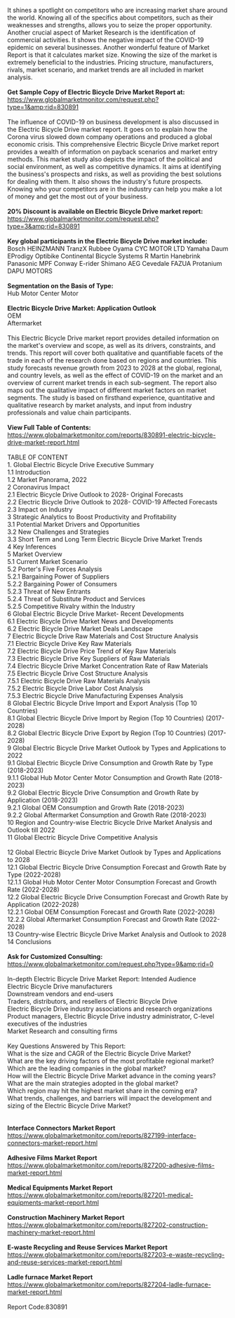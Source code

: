 It shines a spotlight on competitors who are increasing market share around the world. Knowing all of the specifics about competitors, such as their weaknesses and strengths, allows you to seize the proper opportunity. Another crucial aspect of Market Research is the identification of commercial activities. It shows the negative impact of the COVID-19 epidemic on several businesses. Another wonderful feature of Market Report is that it calculates market size. Knowing the size of the market is extremely beneficial to the industries. Pricing structure, manufacturers, rivals, market scenario, and market trends are all included in market analysis.<br /><br /><strong>Get Sample Copy of Electric Bicycle Drive Market Report at:</strong><br /><a href="https://www.globalmarketmonitor.com/request.php?type=1&amp;rid=830891">https://www.globalmarketmonitor.com/request.php?type=1&amp;rid=830891</a><br /><br />The influence of COVID-19 on business development is also discussed in the Electric Bicycle Drive market report. It goes on to explain how the Corona virus slowed down company operations and produced a global economic crisis. This comprehensive Electric Bicycle Drive market report provides a wealth of information on payback scenarios and market entry methods. This market study also depicts the impact of the political and social environment, as well as competitive dynamics. It aims at identifying the business's prospects and risks, as well as providing the best solutions for dealing with them. It also shows the industry's future prospects. Knowing who your competitors are in the industry can help you make a lot of money and get the most out of your business.<br /><br /><strong>20% Discount is available on Electric Bicycle Drive market report:</strong><br /><a href="https://www.globalmarketmonitor.com/request.php?type=3&amp;rid=830891">https://www.globalmarketmonitor.com/request.php?type=3&amp;rid=830891</a><br /><br /><strong>Key global participants in the Electric Bicycle Drive market include:</strong><br /> Bosch  HEINZMANN  TranzX  Rubbee  Oyama  CYC MOTOR LTD  Yamaha  Daum  EProdigy  Optibike  Continental Bicycle Systems  R Martin  Hanebrink  Panasonic  MPF  Conway E-rider  Shimano  AEG  Cevedale  FAZUA  Protanium  DAPU MOTORS <br /><br /><strong>Segmentation on the Basis of Type:</strong><br />Hub Motor  Center Motor <br /><br /><strong>Electric Bicycle Drive Market: Application Outlook</strong><br />OEM <br />Aftermarket <br /><br />This Electric Bicycle Drive market report provides detailed information on the market's overview and scope, as well as its drivers, constraints, and trends. This report will cover both qualitative and quantifiable facets of the trade in each of the research done based on regions and countries. This study forecasts revenue growth from 2023 to 2028 at the global, regional, and country levels, as well as the effect of COVID-19 on the market and an overview of current market trends in each sub-segment. The report also maps out the qualitative impact of different market factors on market segments. The study is based on firsthand experience, quantitative and qualitative research by market analysts, and input from industry professionals and value chain participants.<br /><br /><strong>View Full Table of Contents:</strong><br /><a href="https://www.globalmarketmonitor.com/reports/830891-electric-bicycle-drive-market-report.html">https://www.globalmarketmonitor.com/reports/830891-electric-bicycle-drive-market-report.html</a><br /><br />TABLE OF CONTENT<br />1. Global Electric Bicycle Drive Executive Summary<br />1.1 Introduction<br />1.2 Market Panorama, 2022<br />2 Coronavirus Impact<br />2.1 Electric Bicycle Drive Outlook to 2028- Original Forecasts<br />2.2 Electric Bicycle Drive Outlook to 2028- COVID-19 Affected Forecasts<br />2.3 Impact on Industry<br />3 Strategic Analytics to Boost Productivity and Profitability<br />3.1 Potential Market Drivers and Opportunities<br />3.2 New Challenges and Strategies<br />3.3 Short Term and Long Term Electric Bicycle Drive Market Trends<br />4 Key Inferences<br />5 Market Overview<br />5.1 Current Market Scenario<br />5.2 Porter's Five Forces Analysis<br />5.2.1 Bargaining Power of Suppliers<br />5.2.2 Bargaining Power of Consumers<br />5.2.3 Threat of New Entrants<br />5.2.4 Threat of Substitute Product and Services<br />5.2.5 Competitive Rivalry within the Industry<br />6 Global Electric Bicycle Drive Market- Recent Developments<br />6.1 Electric Bicycle Drive Market News and Developments<br />6.2 Electric Bicycle Drive Market Deals Landscape<br />7 Electric Bicycle Drive Raw Materials and Cost Structure Analysis<br />7.1 Electric Bicycle Drive Key Raw Materials<br />7.2 Electric Bicycle Drive Price Trend of Key Raw Materials<br />7.3 Electric Bicycle Drive Key Suppliers of Raw Materials<br />7.4 Electric Bicycle Drive Market Concentration Rate of Raw Materials<br />7.5 Electric Bicycle Drive Cost Structure Analysis<br />7.5.1 Electric Bicycle Drive Raw Materials Analysis<br />7.5.2 Electric Bicycle Drive Labor Cost Analysis<br />7.5.3 Electric Bicycle Drive Manufacturing Expenses Analysis<br />8 Global Electric Bicycle Drive Import and Export Analysis (Top 10 Countries)<br />8.1 Global Electric Bicycle Drive Import by Region (Top 10 Countries) (2017-2028)<br />8.2 Global Electric Bicycle Drive Export by Region (Top 10 Countries) (2017-2028)<br />9 Global Electric Bicycle Drive Market Outlook by Types and Applications to 2022<br />9.1 Global Electric Bicycle Drive Consumption and Growth Rate by Type (2018-2023)<br />9.1.1 Global Hub Motor  Center Motor Consumption and Growth Rate (2018-2023)<br />9.2 Global Electric Bicycle Drive Consumption and Growth Rate by Application (2018-2023)<br />9.2.1  Global OEM Consumption and Growth Rate (2018-2023)<br />9.2.2  Global Aftermarket Consumption and Growth Rate (2018-2023)<br />10 Region and Country-wise Electric Bicycle Drive Market Analysis and Outlook till 2022<br />11 Global Electric Bicycle Drive Competitive Analysis<br /><br />12 Global Electric Bicycle Drive Market Outlook by Types and Applications to 2028<br />12.1 Global Electric Bicycle Drive Consumption Forecast and Growth Rate by Type (2022-2028)<br />12.1.1 Global Hub Motor  Center Motor Consumption Forecast and Growth Rate (2022-2028)<br />12.2 Global Electric Bicycle Drive Consumption Forecast and Growth Rate by Application (2022-2028)<br />12.2.1 Global OEM Consumption Forecast and Growth Rate (2022-2028)<br />12.2.2 Global Aftermarket Consumption Forecast and Growth Rate (2022-2028)<br />13 Country-wise Electric Bicycle Drive Market Analysis and Outlook to 2028<br />14 Conclusions<br /><br /><strong>Ask for Customized Consulting:</strong><br /><a href="https://www.globalmarketmonitor.com/request.php?type=9&amp;rid=0">https://www.globalmarketmonitor.com/request.php?type=9&amp;rid=0</a><br /><br />In-depth Electric Bicycle Drive Market Report: Intended Audience<br />Electric Bicycle Drive manufacturers<br />Downstream vendors and end-users<br />Traders, distributors, and resellers of Electric Bicycle Drive<br />Electric Bicycle Drive industry associations and research organizations<br />Product managers, Electric Bicycle Drive industry administrator, C-level executives of the industries<br />Market Research and consulting firms<br /><br />Key Questions Answered by This Report:<br />What is the size and CAGR of the Electric Bicycle Drive Market?<br />What are the key driving factors of the most profitable regional market?<br />Which are the leading companies in the global market?<br />How will the Electric Bicycle Drive Market advance in the coming years?<br />What are the main strategies adopted in the global market?<br />Which region may hit the highest market share in the coming era?<br />What trends, challenges, and barriers will impact the development and sizing of the Electric Bicycle Drive Market?<br /><br /><strong><br /></strong><strong>Interface Connectors Market Report</strong><br /><a href="https://www.globalmarketmonitor.com/reports/827199-interface-connectors-market-report.html">https://www.globalmarketmonitor.com/reports/827199-interface-connectors-market-report.html</a><br /><br /><strong>Adhesive Films Market Report</strong><br /><a href="https://www.globalmarketmonitor.com/reports/827200-adhesive-films-market-report.html">https://www.globalmarketmonitor.com/reports/827200-adhesive-films-market-report.html</a><br /><br /><strong>Medical Equipments Market Report</strong><br /><a href="https://www.globalmarketmonitor.com/reports/827201-medical-equipments-market-report.html">https://www.globalmarketmonitor.com/reports/827201-medical-equipments-market-report.html</a><br /><br /><strong>Construction Machinery Market Report</strong><br /><a href="https://www.globalmarketmonitor.com/reports/827202-construction-machinery-market-report.html">https://www.globalmarketmonitor.com/reports/827202-construction-machinery-market-report.html</a><br /><br /><strong>E-waste Recycling and Reuse Services Market Report</strong><br /><a href="https://www.globalmarketmonitor.com/reports/827203-e-waste-recycling-and-reuse-services-market-report.html">https://www.globalmarketmonitor.com/reports/827203-e-waste-recycling-and-reuse-services-market-report.html</a><br /><br /><strong>Ladle furnace Market Report</strong><br /><a href="https://www.globalmarketmonitor.com/reports/827204-ladle-furnace-market-report.html">https://www.globalmarketmonitor.com/reports/827204-ladle-furnace-market-report.html</a><br /><br />Report Code:830891</p>
